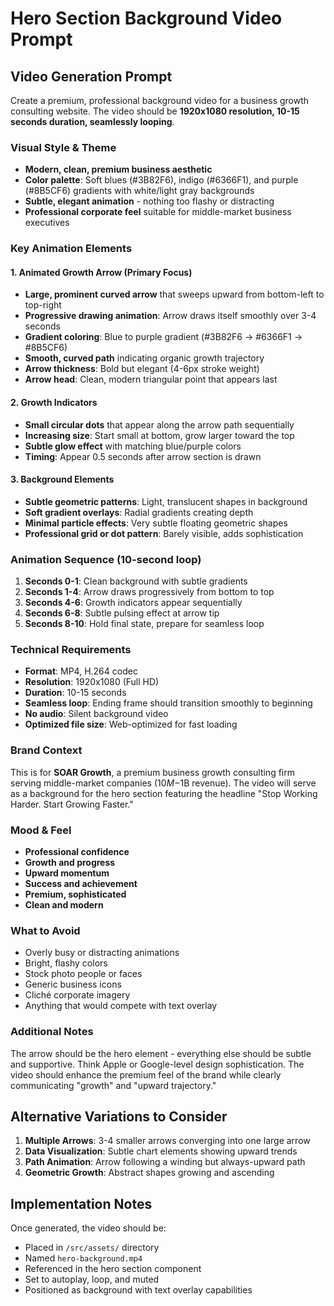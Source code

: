 # Hero Section Background Video Prompt

## Video Generation Prompt

Create a premium, professional background video for a business growth consulting website. The video should be **1920x1080 resolution, 10-15 seconds duration, seamlessly looping**.

### Visual Style & Theme
- **Modern, clean, premium business aesthetic**
- **Color palette**: Soft blues (#3B82F6), indigo (#6366F1), and purple (#8B5CF6) gradients with white/light gray backgrounds
- **Subtle, elegant animation** - nothing too flashy or distracting
- **Professional corporate feel** suitable for middle-market business executives

### Key Animation Elements

#### 1. Animated Growth Arrow (Primary Focus)
- **Large, prominent curved arrow** that sweeps upward from bottom-left to top-right
- **Progressive drawing animation**: Arrow draws itself smoothly over 3-4 seconds
- **Gradient coloring**: Blue to purple gradient (#3B82F6 → #6366F1 → #8B5CF6)
- **Smooth, curved path** indicating organic growth trajectory
- **Arrow thickness**: Bold but elegant (4-6px stroke weight)
- **Arrow head**: Clean, modern triangular point that appears last

#### 2. Growth Indicators
- **Small circular dots** that appear along the arrow path sequentially
- **Increasing size**: Start small at bottom, grow larger toward the top
- **Subtle glow effect** with matching blue/purple colors
- **Timing**: Appear 0.5 seconds after arrow section is drawn

#### 3. Background Elements
- **Subtle geometric patterns**: Light, translucent shapes in background
- **Soft gradient overlays**: Radial gradients creating depth
- **Minimal particle effects**: Very subtle floating geometric shapes
- **Professional grid or dot pattern**: Barely visible, adds sophistication

### Animation Sequence (10-second loop)
1. **Seconds 0-1**: Clean background with subtle gradients
2. **Seconds 1-4**: Arrow draws progressively from bottom to top
3. **Seconds 4-6**: Growth indicators appear sequentially
4. **Seconds 6-8**: Subtle pulsing effect at arrow tip
5. **Seconds 8-10**: Hold final state, prepare for seamless loop

### Technical Requirements
- **Format**: MP4, H.264 codec
- **Resolution**: 1920x1080 (Full HD)
- **Duration**: 10-15 seconds
- **Seamless loop**: Ending frame should transition smoothly to beginning
- **No audio**: Silent background video
- **Optimized file size**: Web-optimized for fast loading

### Brand Context
This is for **SOAR Growth**, a premium business growth consulting firm serving middle-market companies ($10M-$1B revenue). The video will serve as a background for the hero section featuring the headline "Stop Working Harder. Start Growing Faster."

### Mood & Feel
- **Professional confidence**
- **Growth and progress**
- **Upward momentum**
- **Success and achievement**
- **Premium, sophisticated**
- **Clean and modern**

### What to Avoid
- Overly busy or distracting animations
- Bright, flashy colors
- Stock photo people or faces
- Generic business icons
- Cliché corporate imagery
- Anything that would compete with text overlay

### Additional Notes
The arrow should be the hero element - everything else should be subtle and supportive. Think Apple or Google-level design sophistication. The video should enhance the premium feel of the brand while clearly communicating "growth" and "upward trajectory."

## Alternative Variations to Consider

1. **Multiple Arrows**: 3-4 smaller arrows converging into one large arrow
2. **Data Visualization**: Subtle chart elements showing upward trends
3. **Path Animation**: Arrow following a winding but always-upward path
4. **Geometric Growth**: Abstract shapes growing and ascending

## Implementation Notes

Once generated, the video should be:
- Placed in `/src/assets/` directory
- Named `hero-background.mp4`
- Referenced in the hero section component
- Set to autoplay, loop, and muted
- Positioned as background with text overlay capabilities